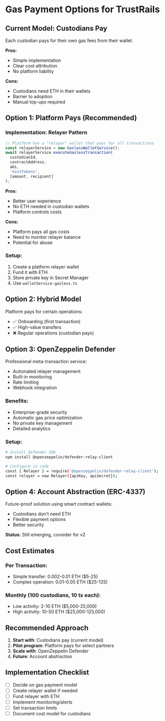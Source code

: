 # Gas Payment Options for TrustRails

## Current Model: Custodians Pay
Each custodian pays for their own gas fees from their wallet.

**Pros:**
- Simple implementation
- Clear cost attribution
- No platform liability

**Cons:**
- Custodians need ETH in their wallets
- Barrier to adoption
- Manual top-ups required

## Option 1: Platform Pays (Recommended)

### Implementation: Relayer Pattern
```typescript
// Platform has a "relayer" wallet that pays for all transactions
const relayerService = new GaslessWalletService();
await relayerService.executeGaslessTransaction(
  custodianId,
  contractAddress,
  abi,
  'mintTokens',
  [amount, recipient]
);
```

**Pros:**
- Better user experience
- No ETH needed in custodian wallets
- Platform controls costs

**Cons:**
- Platform pays all gas costs
- Need to monitor relayer balance
- Potential for abuse

### Setup:
1. Create a platform relayer wallet
2. Fund it with ETH
3. Store private key in Secret Manager
4. Use `walletService-gasless.ts`

## Option 2: Hybrid Model

Platform pays for certain operations:
- ✅ Onboarding (first transaction)
- ✅ High-value transfers
- ❌ Regular operations (custodian pays)

## Option 3: OpenZeppelin Defender

Professional meta-transaction service:
- Automated relayer management
- Built-in monitoring
- Rate limiting
- Webhook integration

### Benefits:
- Enterprise-grade security
- Automatic gas price optimization
- No private key management
- Detailed analytics

### Setup:
```bash
# Install Defender SDK
npm install @openzeppelin/defender-relay-client

# Configure in code
const { Relayer } = require('@openzeppelin/defender-relay-client');
const relayer = new Relayer({apiKey, apiSecret});
```

## Option 4: Account Abstraction (ERC-4337)

Future-proof solution using smart contract wallets:
- Custodians don't need ETH
- Flexible payment options
- Better security

**Status**: Still emerging, consider for v2

## Cost Estimates

### Per Transaction:
- Simple transfer: 0.002-0.01 ETH ($5-25)
- Complex operation: 0.01-0.05 ETH ($25-125)

### Monthly (100 custodians, 10 tx each):
- Low activity: 2-10 ETH ($5,000-25,000)
- High activity: 10-50 ETH ($25,000-125,000)

## Recommended Approach

1. **Start with**: Custodians pay (current model)
2. **Pilot program**: Platform pays for select partners
3. **Scale with**: OpenZeppelin Defender
4. **Future**: Account abstraction

## Implementation Checklist

- [ ] Decide on gas payment model
- [ ] Create relayer wallet if needed
- [ ] Fund relayer with ETH
- [ ] Implement monitoring/alerts
- [ ] Set transaction limits
- [ ] Document cost model for custodians